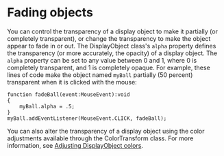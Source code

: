 # Fading objects

<div>

You can control the transparency of a display object to make it partially (or
completely transparent), or change the transparency to make the object appear to
fade in or out. The DisplayObject class's `alpha` property defines the
transparency (or more accurately, the opacity) of a display object. The `alpha`
property can be set to any value between 0 and 1, where 0 is completely
transparent, and 1 is completely opaque. For example, these lines of code make
the object named `myBall` partially (50 percent) transparent when it is clicked
with the mouse:

    function fadeBall(event:MouseEvent):void
    {
    	myBall.alpha = .5;
    }
    myBall.addEventListener(MouseEvent.CLICK, fadeBall);

You can also alter the transparency of a display object using the color
adjustments available through the ColorTransform class. For more information,
see [Adjusting DisplayObject colors](./adjusting-display-object-colors.md).

</div>
